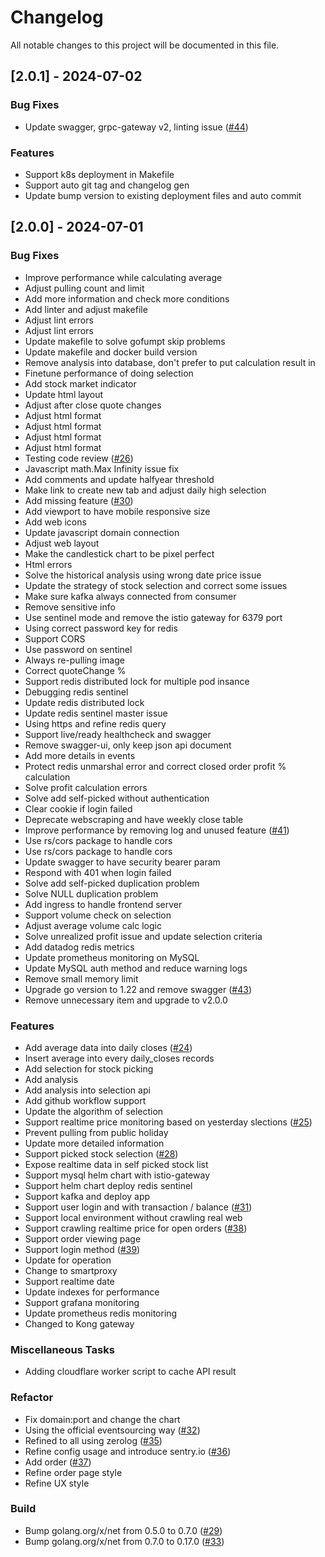 # Changelog

All notable changes to this project will be documented in this file.

## [2.0.1] - 2024-07-02

### Bug Fixes

- Update swagger, grpc-gateway v2, linting issue ([#44](https://github.com/samwang0723/stock-crawler/issues/44))

### Features

- Support k8s deployment in Makefile
- Support auto git tag and changelog gen
- Update bump version to existing deployment files and auto commit

## [2.0.0] - 2024-07-01

### Bug Fixes

- Improve performance while calculating average
- Adjust pulling count and limit
- Add more information and check more conditions
- Add linter and adjust makefile
- Adjust lint errors
- Adjust lint errors
- Update makefile to solve gofumpt skip problems
- Update makefile and docker build version
- Remove analysis into database, don't prefer to put calculation result in
- Finetune performance of doing selection
- Add stock market indicator
- Update html layout
- Adjust after close quote changes
- Adjust html format
- Adjust html format
- Adjust html format
- Adjust html format
- Testing code review ([#26](https://github.com/samwang0723/stock-crawler/issues/26))
- Javascript math.Max Infinity issue fix
- Add comments and update halfyear threshold
- Make link to create new tab and adjust daily high selection
- Add missing feature ([#30](https://github.com/samwang0723/stock-crawler/issues/30))
- Add viewport to have mobile responsive size
- Add web icons
- Update javascript domain connection
- Adjust web layout
- Make the candlestick chart to be pixel perfect
- Html errors
- Solve the historical analysis using wrong date price issue
- Update the strategy of stock selection and correct some issues
- Make sure kafka always connected from consumer
- Remove sensitive info
- Use sentinel mode and remove the istio gateway for 6379 port
- Using correct password key for redis
- Support CORS
- Use password on sentinel
- Always re-pulling image
- Correct quoteChange %
- Support redis distributed lock for multiple pod insance
- Debugging redis sentinel
- Update redis distributed lock
- Update redis sentinel master issue
- Using https and refine redis query
- Support live/ready healthcheck and swagger
- Remove swagger-ui, only keep json api document
- Add more details in events
- Protect redis unmarshal error and correct closed order profit % calculation
- Solve profit calculation errors
- Solve add self-picked without authentication
- Clear cookie if login failed
- Deprecate webscraping and have weekly close table
- Improve performance by removing log and unused feature ([#41](https://github.com/samwang0723/stock-crawler/issues/41))
- Use rs/cors package to handle cors
- Use rs/cors package to handle cors
- Update swagger to have security bearer param
- Respond with 401 when login failed
- Solve add self-picked duplication problem
- Solve NULL duplication problem
- Add ingress to handle frontend server
- Support volume check on selection
- Adjust average volume calc logic
- Solve unrealized profit issue and update selection criteria
- Add datadog redis metrics
- Update prometheus monitoring on MySQL
- Update MySQL auth method and reduce warning logs
- Remove small memory limit
- Upgrade go version to 1.22 and remove swagger ([#43](https://github.com/samwang0723/stock-crawler/issues/43))
- Remove unnecessary item and upgrade to v2.0.0

### Features

- Add average data into daily closes ([#24](https://github.com/samwang0723/stock-crawler/issues/24))
- Insert average into every daily_closes records
- Add selection for stock picking
- Add analysis
- Add analysis into selection api
- Add github workflow support
- Update the algorithm of selection
- Support realtime price monitoring based on yesterday slections ([#25](https://github.com/samwang0723/stock-crawler/issues/25))
- Prevent pulling from public holiday
- Update more detailed information
- Support picked stock selection ([#28](https://github.com/samwang0723/stock-crawler/issues/28))
- Expose realtime data in self picked stock list
- Support mysql helm chart with istio-gateway
- Support helm chart deploy redis sentinel
- Support kafka and deploy app
- Support user login and with transaction / balance ([#31](https://github.com/samwang0723/stock-crawler/issues/31))
- Support local environment without crawling real web
- Support crawling realtime price for open orders ([#38](https://github.com/samwang0723/stock-crawler/issues/38))
- Support order viewing page
- Support login method ([#39](https://github.com/samwang0723/stock-crawler/issues/39))
- Update for operation
- Change to smartproxy
- Support realtime date
- Update indexes for performance
- Support grafana monitoring
- Update prometheus redis monitoring
- Changed to Kong gateway

### Miscellaneous Tasks

- Adding cloudflare worker script to cache API result

### Refactor

- Fix domain:port and change the chart
- Using the official eventsourcing way ([#32](https://github.com/samwang0723/stock-crawler/issues/32))
- Refined to all using zerolog ([#35](https://github.com/samwang0723/stock-crawler/issues/35))
- Refine config usage and introduce sentry.io ([#36](https://github.com/samwang0723/stock-crawler/issues/36))
- Add order ([#37](https://github.com/samwang0723/stock-crawler/issues/37))
- Refine order page style
- Refine UX style

### Build

- Bump golang.org/x/net from 0.5.0 to 0.7.0 ([#29](https://github.com/samwang0723/stock-crawler/issues/29))
- Bump golang.org/x/net from 0.7.0 to 0.17.0 ([#33](https://github.com/samwang0723/stock-crawler/issues/33))

<!-- generated by git-cliff -->
